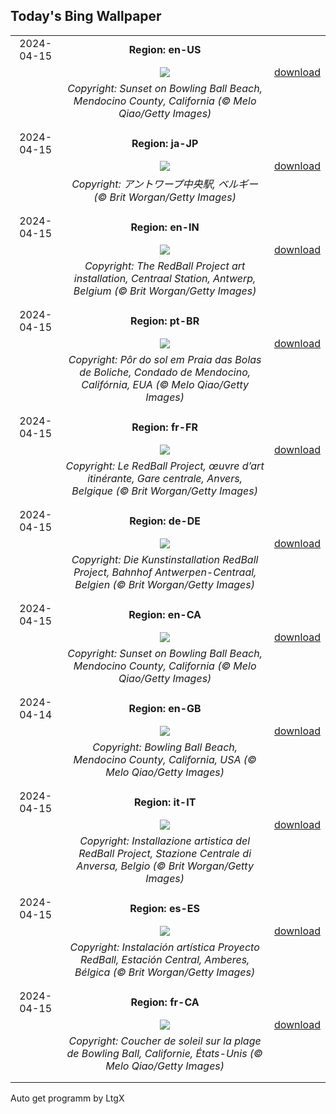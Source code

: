 ## Today's Bing Wallpaper
|      |      |      |
| :----: | :----: | :----: |
|2024-04-15|**Region: en-US**||
||![](https://www.bing.com/th?id=OHR.BowlingBallCali_EN-US3241530931_UHD.jpg&pid=hp&w=1152&h=648&rs=1&c=4)| [download](https://www.bing.com/th?id=OHR.BowlingBallCali_EN-US3241530931_UHD.jpg)|
||*Copyright: Sunset on Bowling Ball Beach, Mendocino County, California (© Melo Qiao/Getty Images)*
||
|||
|2024-04-15|**Region: ja-JP**||
||![](https://www.bing.com/th?id=OHR.RedBallBelgium_JA-JP5377417723_UHD.jpg&pid=hp&w=1152&h=648&rs=1&c=4)| [download](https://www.bing.com/th?id=OHR.RedBallBelgium_JA-JP5377417723_UHD.jpg)|
||*Copyright: アントワープ中央駅, ベルギー (© Brit Worgan/Getty Images)*
||
|||
|2024-04-15|**Region: en-IN**||
||![](https://www.bing.com/th?id=OHR.RedBallBelgium_EN-IN8566227276_UHD.jpg&pid=hp&w=1152&h=648&rs=1&c=4)| [download](https://www.bing.com/th?id=OHR.RedBallBelgium_EN-IN8566227276_UHD.jpg)|
||*Copyright: The RedBall Project art installation, Centraal Station, Antwerp, Belgium (© Brit Worgan/Getty Images)*
||
|||
|2024-04-15|**Region: pt-BR**||
||![](https://www.bing.com/th?id=OHR.BowlingBallCali_PT-BR6942653750_UHD.jpg&pid=hp&w=1152&h=648&rs=1&c=4)| [download](https://www.bing.com/th?id=OHR.BowlingBallCali_PT-BR6942653750_UHD.jpg)|
||*Copyright: Pôr do sol em Praia das Bolas de Boliche, Condado de Mendocino, Califórnia, EUA (© Melo Qiao/Getty Images)*
||
|||
|2024-04-15|**Region: fr-FR**||
||![](https://www.bing.com/th?id=OHR.RedBallBelgium_FR-FR7736092564_UHD.jpg&pid=hp&w=1152&h=648&rs=1&c=4)| [download](https://www.bing.com/th?id=OHR.RedBallBelgium_FR-FR7736092564_UHD.jpg)|
||*Copyright: Le RedBall Project, œuvre d’art itinérante, Gare centrale, Anvers, Belgique (© Brit Worgan/Getty Images)*
||
|||
|2024-04-15|**Region: de-DE**||
||![](https://www.bing.com/th?id=OHR.RedBallBelgium_DE-DE7374714252_UHD.jpg&pid=hp&w=1152&h=648&rs=1&c=4)| [download](https://www.bing.com/th?id=OHR.RedBallBelgium_DE-DE7374714252_UHD.jpg)|
||*Copyright: Die Kunstinstallation RedBall Project, Bahnhof Antwerpen-Centraal, Belgien (© Brit Worgan/Getty Images)*
||
|||
|2024-04-15|**Region: en-CA**||
||![](https://www.bing.com/th?id=OHR.BowlingBallCali_EN-CA4907440607_UHD.jpg&pid=hp&w=1152&h=648&rs=1&c=4)| [download](https://www.bing.com/th?id=OHR.BowlingBallCali_EN-CA4907440607_UHD.jpg)|
||*Copyright: Sunset on Bowling Ball Beach, Mendocino County, California (© Melo Qiao/Getty Images)*
||
|||
|2024-04-14|**Region: en-GB**||
||![](https://www.bing.com/th?id=OHR.BowlingBallCali_EN-GB8164059079_UHD.jpg&pid=hp&w=1152&h=648&rs=1&c=4)| [download](https://www.bing.com/th?id=OHR.BowlingBallCali_EN-GB8164059079_UHD.jpg)|
||*Copyright: Bowling Ball Beach, Mendocino County, California, USA (© Melo Qiao/Getty Images)*
||
|||
|2024-04-15|**Region: it-IT**||
||![](https://www.bing.com/th?id=OHR.RedBallBelgium_IT-IT3409084305_UHD.jpg&pid=hp&w=1152&h=648&rs=1&c=4)| [download](https://www.bing.com/th?id=OHR.RedBallBelgium_IT-IT3409084305_UHD.jpg)|
||*Copyright: Installazione artistica del RedBall Project, Stazione Centrale di Anversa, Belgio (© Brit Worgan/Getty Images)*
||
|||
|2024-04-15|**Region: es-ES**||
||![](https://www.bing.com/th?id=OHR.RedBallBelgium_ES-ES8883654006_UHD.jpg&pid=hp&w=1152&h=648&rs=1&c=4)| [download](https://www.bing.com/th?id=OHR.RedBallBelgium_ES-ES8883654006_UHD.jpg)|
||*Copyright: Instalación artística Proyecto RedBall, Estación Central, Amberes, Bélgica (© Brit Worgan/Getty Images)*
||
|||
|2024-04-15|**Region: fr-CA**||
||![](https://www.bing.com/th?id=OHR.BowlingBallCali_FR-CA3180115250_UHD.jpg&pid=hp&w=1152&h=648&rs=1&c=4)| [download](https://www.bing.com/th?id=OHR.BowlingBallCali_FR-CA3180115250_UHD.jpg)|
||*Copyright: Coucher de soleil sur la plage de Bowling Ball, Californie, États-Unis (© Melo Qiao/Getty Images)*
||
|||

Auto get programm by LtgX
